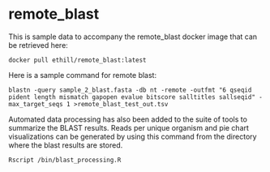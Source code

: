 # remote_blast
This is sample data to accompany the remote_blast docker image that can be retrieved here:
```
docker pull ethill/remote_blast:latest
```

Here is a sample command for remote blast:
```
blastn -query sample_2_blast.fasta -db nt -remote -outfmt "6 qseqid pident length mismatch gapopen evalue bitscore salltitles sallseqid" -max_target_seqs 1 >remote_blast_test_out.tsv
```

Automated data processing has also been added to the suite of tools to summarize the BLAST results. Reads per unique organism and pie chart visualizations can be generated by using this command from the directory where the blast results are stored.
```
Rscript /bin/blast_processing.R
```

